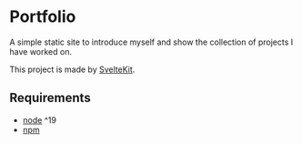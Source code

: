 # Portfolio

A simple static site to introduce myself and show the collection of projects I have worked on.

This project is made by [SvelteKit](https://kit.svelte.dev/).

## Requirements

- [node](https://nodejs.org/en) ^19
- [npm](https://www.npmjs.com/)

